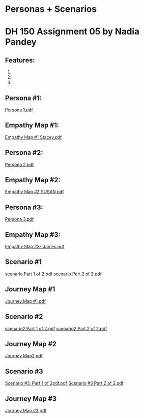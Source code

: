 # Personas + Scenarios 

# DH 150 Assignment 05 by Nadia Pandey

## Features:
1.
2.
3.

## Persona #1:

[Persona 1.pdf](https://github.com/pandeynadia/nadia/files/4184529/Persona.1.pdf)

## Empathy Map #1:

[Empathy Map #1 Stacey.pdf](https://github.com/pandeynadia/nadia/files/4184516/Empathy.Map.1.Stacey.pdf)

## Persona #2:

[Persona 2.pdf](https://github.com/pandeynadia/nadia/files/4184531/Persona.2.pdf)

## Empathy Map #2:

[Empathy Map #2 SUSAN.pdf](https://github.com/pandeynadia/nadia/files/4184517/Empathy.Map.2.SUSAN.pdf)

## Persona #3:

[Persona 3.pdf](https://github.com/pandeynadia/nadia/files/4184534/Persona.3.pdf)

## Empathy Map #3:

[Empathy Map #3- James.pdf](https://github.com/pandeynadia/nadia/files/4184518/Empathy.Map.3-.James.pdf)

## Scenario #1  

[scenario Part 1 of 2.pdf](https://github.com/pandeynadia/nadia/files/4184541/scenario.Part.1.of.2.pdf)
[scenario Part 2 of 2.pdf](https://github.com/pandeynadia/nadia/files/4184542/scenario.Part.2.of.2.pdf)

## Journey Map #1

[Journey Map #1.pdf](https://github.com/pandeynadia/nadia/files/4184547/Journey.Map.1.pdf)

## Scenario #2

[scenario2 Part 1 of 2.pdf](https://github.com/pandeynadia/nadia/files/4184556/scenario2.Part.1.of.2.pdf)
[scenario2 Part 2 of 2.pdf](https://github.com/pandeynadia/nadia/files/4184557/scenario2.Part.2.of.2.pdf)

## Journey Map #2

[Journey Map2.pdf](https://github.com/pandeynadia/nadia/files/4184558/Journey.Map2.pdf)

## Scenario #3

[Scenario #3. Part 1 of 2pdf.pdf](https://github.com/pandeynadia/nadia/files/4184563/Scenario.3.Part.1.of.2pdf.pdf)
[Scenario #3 Part 2 of 2.pdf](https://github.com/pandeynadia/nadia/files/4184564/Scenario.3.Part.2.of.2.pdf)

## Journey Map #3

[Journey Map #3.pdf](https://github.com/pandeynadia/nadia/files/4184566/Journey.Map.3.pdf)
